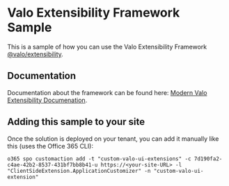 # Valo Extensibility Framework Sample

This is a sample of how you can use the Valo Extensibility Framework [@valo/extensibility](https://www.npmjs.com/package/@valo/extensibility).

## Documentation

Documentation about the framework can be found here: [Modern Valo Extensibility Documenation](https://valomoderndocumentation.azurewebsites.net/extend/extensibility/).


## Adding this sample to your site

Once the solution is deployed on your tenant, you can add it manually like this (uses the Office 365 CLI):

```
o365 spo customaction add -t "custom-valo-ui-extensions" -c 7d190fa2-c4ae-42b2-8537-431bf7bb8b41-u https://<your-site-URL> -l "ClientSideExtension.ApplicationCustomizer" -n "custom-valo-ui-extension"
```
